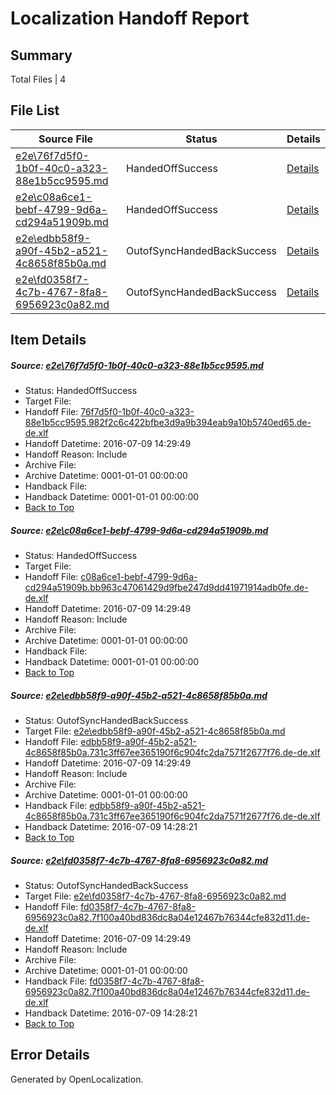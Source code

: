# <a name='report-top'></a> Localization Handoff Report

## Summary
 Total Files | 4

## File List
 Source File | Status | Details 
 ----------- | ------ | ------- 
 [e2e\76f7d5f0-1b0f-40c0-a323-88e1b5cc9595.md](https://github.com/OpenLocalizationTestOrg/oltest/blob/4acb7230f3f7b91e0ee69ad4c99b0a2512b2639a/e2e/76f7d5f0-1b0f-40c0-a323-88e1b5cc9595.md) | HandedOffSuccess | [Details](#f2a4cb2a2fca8690bbad08235dac2a81691ab6321)
 [e2e\c08a6ce1-bebf-4799-9d6a-cd294a51909b.md](https://github.com/OpenLocalizationTestOrg/oltest/blob/a2093e88901709cad0900984d73415043ece28cf/e2e/c08a6ce1-bebf-4799-9d6a-cd294a51909b.md) | HandedOffSuccess | [Details](#6f97868279ec68ae9944c0ceca53536ccab79a573)
 [e2e\edbb58f9-a90f-45b2-a521-4c8658f85b0a.md](https://github.com/OpenLocalizationTestOrg/oltest/blob/cf0fd707079271e6ec012289a085943e5c41de5e/e2e/edbb58f9-a90f-45b2-a521-4c8658f85b0a.md) | OutofSyncHandedBackSuccess | [Details](#8088cdbca751dc108ca3dd20e1e263d6a512f5755)
 [e2e\fd0358f7-4c7b-4767-8fa8-6956923c0a82.md](https://github.com/OpenLocalizationTestOrg/oltest/blob/cf0fd707079271e6ec012289a085943e5c41de5e/e2e/fd0358f7-4c7b-4767-8fa8-6956923c0a82.md) | OutofSyncHandedBackSuccess | [Details](#daadbfd0610f77d18105d64f19f90e5d848462866)

## Item Details
##### <a name='f2a4cb2a2fca8690bbad08235dac2a81691ab6321'></a> Source: [e2e\76f7d5f0-1b0f-40c0-a323-88e1b5cc9595.md](https://github.com/OpenLocalizationTestOrg/oltest/blob/4acb7230f3f7b91e0ee69ad4c99b0a2512b2639a/e2e/76f7d5f0-1b0f-40c0-a323-88e1b5cc9595.md)
* Status: HandedOffSuccess
* Target File: 
* Handoff File: [76f7d5f0-1b0f-40c0-a323-88e1b5cc9595.982f2c6c422bfbe3d9a9b394eab9a10b5740ed65.de-de.xlf](https://github.com/OpenLocalizationTestOrg/olhandoff-e2e/blob/8636f70a2fcb740ddddfae59dfa6cf405a971db8/ol-handoff/OpenLocalizationTestOrg/oltest-dede-fly/ci/ht/76f7d5f0-1b0f-40c0-a323-88e1b5cc9595.982f2c6c422bfbe3d9a9b394eab9a10b5740ed65.de-de.xlf)
* Handoff Datetime: 2016-07-09 14:29:49
* Handoff Reason: Include
* Archive File: 
* Archive Datetime: 0001-01-01 00:00:00
* Handback File: 
* Handback Datetime: 0001-01-01 00:00:00
* [Back to Top](#report-top)

##### <a name='6f97868279ec68ae9944c0ceca53536ccab79a573'></a> Source: [e2e\c08a6ce1-bebf-4799-9d6a-cd294a51909b.md](https://github.com/OpenLocalizationTestOrg/oltest/blob/a2093e88901709cad0900984d73415043ece28cf/e2e/c08a6ce1-bebf-4799-9d6a-cd294a51909b.md)
* Status: HandedOffSuccess
* Target File: 
* Handoff File: [c08a6ce1-bebf-4799-9d6a-cd294a51909b.bb963c47061429d9fbe247d9dd41971914adb0fe.de-de.xlf](https://github.com/OpenLocalizationTestOrg/olhandoff-e2e/blob/8636f70a2fcb740ddddfae59dfa6cf405a971db8/ol-handoff/OpenLocalizationTestOrg/oltest-dede-fly/ci/ht/c08a6ce1-bebf-4799-9d6a-cd294a51909b.bb963c47061429d9fbe247d9dd41971914adb0fe.de-de.xlf)
* Handoff Datetime: 2016-07-09 14:29:49
* Handoff Reason: Include
* Archive File: 
* Archive Datetime: 0001-01-01 00:00:00
* Handback File: 
* Handback Datetime: 0001-01-01 00:00:00
* [Back to Top](#report-top)

##### <a name='8088cdbca751dc108ca3dd20e1e263d6a512f5755'></a> Source: [e2e\edbb58f9-a90f-45b2-a521-4c8658f85b0a.md](https://github.com/OpenLocalizationTestOrg/oltest/blob/cf0fd707079271e6ec012289a085943e5c41de5e/e2e/edbb58f9-a90f-45b2-a521-4c8658f85b0a.md)
* Status: OutofSyncHandedBackSuccess
* Target File: [e2e\edbb58f9-a90f-45b2-a521-4c8658f85b0a.md](https://github.com/OpenLocalizationTestOrg/oltest-dede-fly/blob/87150b65360d2395b4b7d1cb342cd75632cc9d7a/e2e/edbb58f9-a90f-45b2-a521-4c8658f85b0a.md)
* Handoff File: [edbb58f9-a90f-45b2-a521-4c8658f85b0a.731c3ff67ee365190f6c904fc2da7571f2677f76.de-de.xlf](https://github.com/OpenLocalizationTestOrg/olhandoff-e2e/blob/8636f70a2fcb740ddddfae59dfa6cf405a971db8/ol-handoff/OpenLocalizationTestOrg/oltest-dede-fly/ci/ht/edbb58f9-a90f-45b2-a521-4c8658f85b0a.731c3ff67ee365190f6c904fc2da7571f2677f76.de-de.xlf)
* Handoff Datetime: 2016-07-09 14:29:49
* Handoff Reason: Include
* Archive File: 
* Archive Datetime: 0001-01-01 00:00:00
* Handback File: [edbb58f9-a90f-45b2-a521-4c8658f85b0a.731c3ff67ee365190f6c904fc2da7571f2677f76.de-de.xlf](https://github.com/OpenLocalizationTestOrg/olhandback-e2e/blob/6c4975a0dd5158aa8aa7544db717824d4e1ac111/ol-handback/OpenLocalizationTestOrg/oltest-dede-fly/ci/high/edbb58f9-a90f-45b2-a521-4c8658f85b0a.731c3ff67ee365190f6c904fc2da7571f2677f76.de-de.xlf)
* Handback Datetime: 2016-07-09 14:28:21
* [Back to Top](#report-top)

##### <a name='daadbfd0610f77d18105d64f19f90e5d848462866'></a> Source: [e2e\fd0358f7-4c7b-4767-8fa8-6956923c0a82.md](https://github.com/OpenLocalizationTestOrg/oltest/blob/cf0fd707079271e6ec012289a085943e5c41de5e/e2e/fd0358f7-4c7b-4767-8fa8-6956923c0a82.md)
* Status: OutofSyncHandedBackSuccess
* Target File: [e2e\fd0358f7-4c7b-4767-8fa8-6956923c0a82.md](https://github.com/OpenLocalizationTestOrg/oltest-dede-fly/blob/87150b65360d2395b4b7d1cb342cd75632cc9d7a/e2e/fd0358f7-4c7b-4767-8fa8-6956923c0a82.md)
* Handoff File: [fd0358f7-4c7b-4767-8fa8-6956923c0a82.7f100a40bd836dc8a04e12467b76344cfe832d11.de-de.xlf](https://github.com/OpenLocalizationTestOrg/olhandoff-e2e/blob/8636f70a2fcb740ddddfae59dfa6cf405a971db8/ol-handoff/OpenLocalizationTestOrg/oltest-dede-fly/ci/ht/fd0358f7-4c7b-4767-8fa8-6956923c0a82.7f100a40bd836dc8a04e12467b76344cfe832d11.de-de.xlf)
* Handoff Datetime: 2016-07-09 14:29:49
* Handoff Reason: Include
* Archive File: 
* Archive Datetime: 0001-01-01 00:00:00
* Handback File: [fd0358f7-4c7b-4767-8fa8-6956923c0a82.7f100a40bd836dc8a04e12467b76344cfe832d11.de-de.xlf](https://github.com/OpenLocalizationTestOrg/olhandback-e2e/blob/6c4975a0dd5158aa8aa7544db717824d4e1ac111/ol-handback/OpenLocalizationTestOrg/oltest-dede-fly/ci/high/fd0358f7-4c7b-4767-8fa8-6956923c0a82.7f100a40bd836dc8a04e12467b76344cfe832d11.de-de.xlf)
* Handback Datetime: 2016-07-09 14:28:21
* [Back to Top](#report-top)


## Error Details

Generated by OpenLocalization.
